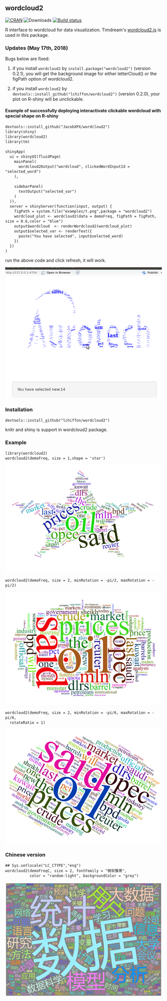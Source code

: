 ## wordcloud2

[![CRAN](https://www.r-pkg.org/badges/version/wordcloud2)](https://cran.r-project.org/package=wordcloud2)
![Downloads](https://cranlogs.r-pkg.org/badges/wordcloud2)
[![Build status](https://ci.appveyor.com/api/projects/status/wj5afxb1v42h8oui?svg=true)](https://ci.appveyor.com/project/lchiffon/wordcloud2)

R interface to wordcloud for data visualization.
Timdream's [wordcloud2.js](https://github.com/timdream/wordcloud2.js) is used in this package.

### Updates (May 17th, 2018)

Bugs below are fixed:

1. if you install `wordcloud2` by `install.package("wordcloud2")` (version 0.2.1), you will get the background image for either letterCloud() or the figPath option of wordcloud2.

2. if you install `wordcloud2` by `devtools::install_github("lchiffon/wordcloud2")` (version 0.2.0), your plot on R-shiny will be unclickable.

#### Example of successfully deploying interactivate clickable wordcloud with special shape on R-shiny

```
devtools::install_github("JacobXPX/wordcloud2")
library(shiny)
library(wordcloud2)
library(tm)

shinyApp(
  ui = shinyUI(fluidPage(
    mainPanel(
      wordcloud2Output("wordcloud", clickedWordInputId = "selected_word")
    ),
    
    sidebarPanel(
      textOutput("selected_var")
    )
  )),
  server = shinyServer(function(input, output) {
    figPath = system.file("examples/t.png",package = "wordcloud2")
    wordcloud_plot <- wordcloud2(data = demoFreq, figPath = figPath, size = 0.6,color = "blue")
    output$wordcloud  <- renderWordcloud2(wordcloud_plot)
    output$selected_var <- renderText({ 
      paste("You have selected", input$selected_word)
    })
  })
)
```

run the above code and click refresh, it will work.

![1](examples/img/sample.png)

### Installation

```
devtools::install_github("lchiffon/wordcloud2")
```
knitr and shiny is support in wordcloud2 package.

### Example

```
library(wordcloud2)
wordcloud2(demoFreq, size = 1,shape = 'star')
```

![1](examples/img/1.png)


```
wordcloud2(demoFreq, size = 2, minRotation = -pi/2, maxRotation = -pi/2)
```

![1](examples/img/2.png)


```
wordcloud2(demoFreq, size = 2, minRotation = -pi/6, maxRotation = -pi/6,
  rotateRatio = 1)
```

![1](examples/img/3.png)


### Chinese version
```
## Sys.setlocale("LC_CTYPE","eng")
wordcloud2(demoFreqC, size = 2, fontFamily = "微软雅黑",
           color = "random-light", backgroundColor = "grey")
```

![1](examples/img/4.png)
